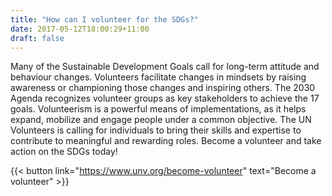 ```yaml
---
title: "How can I volunteer for the SDGs?"
date: 2017-05-12T18:00:29+11:00
draft: false
---
```



Many of the Sustainable Development Goals call for long-term attitude and behaviour changes. Volunteers facilitate changes in mindsets by raising awareness or championing those changes and inspiring others.
The 2030 Agenda recognizes volunteer groups as key stakeholders to achieve the 17 goals. Volunteerism is a powerful means of implementations, as it helps expand, mobilize and engage people under a common objective. 
The UN Volunteers is calling for individuals to bring their skills and expertise to contribute to meaningful and rewarding roles. Become a volunteer and take action on the SDGs today!

{{< button link="https://www.unv.org/become-volunteer" text="Become a volunteer" >}}